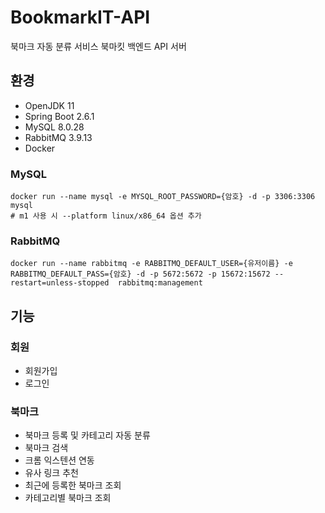 # BookmarkIT-API
북마크 자동 분류 서비스 북마킷 백엔드 API 서버

## 환경
- OpenJDK 11
- Spring Boot 2.6.1
- MySQL 8.0.28
- RabbitMQ 3.9.13
- Docker

### MySQL
```shell
docker run --name mysql -e MYSQL_ROOT_PASSWORD={암호} -d -p 3306:3306 mysql
# m1 사용 시 --platform linux/x86_64 옵션 추가
```

### RabbitMQ
```shell
docker run --name rabbitmq -e RABBITMQ_DEFAULT_USER={유저이름} -e RABBITMQ_DEFAULT_PASS={암호} -d -p 5672:5672 -p 15672:15672 --restart=unless-stopped  rabbitmq:management
```

## 기능
### 회원
- 회원가입
- 로그인

### 북마크
- 북마크 등록 및 카테고리 자동 분류
- 북마크 검색
- 크롬 익스텐션 연동
- 유사 링크 추천
- 최근에 등록한 북마크 조회
- 카테고리별 북마크 조회
